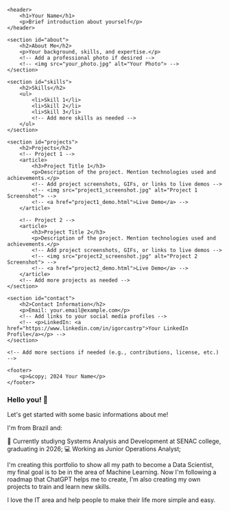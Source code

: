 <!DOCTYPE html>
<html lang="en">
<head>
    <meta charset="UTF-8">
    <meta name="viewport" content="width=device-width, initial-scale=1.0">
    <title>Your Portfolio README</title>
    <!-- Add your CSS stylesheet link here if you have one -->
    <!-- <link rel="stylesheet" href="styles.css"> -->
</head>
<body>

    <header>
        <h1>Your Name</h1>
        <p>Brief introduction about yourself</p>
    </header>

    <section id="about">
        <h2>About Me</h2>
        <p>Your background, skills, and expertise.</p>
        <!-- Add a professional photo if desired -->
        <!-- <img src="your_photo.jpg" alt="Your Photo"> -->
    </section>

    <section id="skills">
        <h2>Skills</h2>
        <ul>
            <li>Skill 1</li>
            <li>Skill 2</li>
            <li>Skill 3</li>
            <!-- Add more skills as needed -->
        </ul>
    </section>

    <section id="projects">
        <h2>Projects</h2>
        <!-- Project 1 -->
        <article>
            <h3>Project Title 1</h3>
            <p>Description of the project. Mention technologies used and achievements.</p>
            <!-- Add project screenshots, GIFs, or links to live demos -->
            <!-- <img src="project1_screenshot.jpg" alt="Project 1 Screenshot"> -->
            <!-- <a href="project1_demo.html">Live Demo</a> -->
        </article>

        <!-- Project 2 -->
        <article>
            <h3>Project Title 2</h3>
            <p>Description of the project. Mention technologies used and achievements.</p>
            <!-- Add project screenshots, GIFs, or links to live demos -->
            <!-- <img src="project2_screenshot.jpg" alt="Project 2 Screenshot"> -->
            <!-- <a href="project2_demo.html">Live Demo</a> -->
        </article>
        <!-- Add more projects as needed -->
    </section>

    <section id="contact">
        <h2>Contact Information</h2>
        <p>Email: your.email@example.com</p>
        <!-- Add links to your social media profiles -->
        <!-- <p>LinkedIn: <a href="https://www.linkedin.com/in/igorcastrp">Your LinkedIn Profile</a></p> -->
    </section>

    <!-- Add more sections if needed (e.g., contributions, license, etc.) -->

    <footer>
        <p>&copy; 2024 Your Name</p>
    </footer>

</body>
</html>

### Hello you! 👋

Let's get started with some basic informations about me!

I'm from Brazil and:

  📝 Currently studiyng Systems Analysis and Development at SENAC college, graduating in 2026;
  💻 Working as Junior Operations Analyst;

I'm creating this portfolio to show all my path to become a Data Scientist, my final goal is to be in the area of Machine Learning.
Now I'm following a roadmap that ChatGPT helps me to create, I'm also creating my own projects to train and learn new skills.

I love the IT area and help people to make their life more simple and easy.

</html>